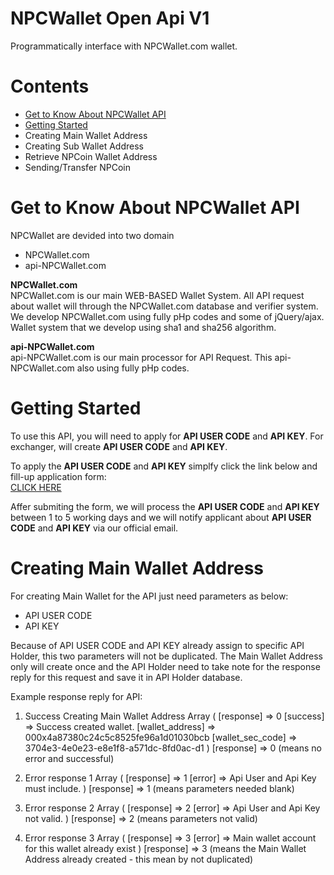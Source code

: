 # NPCWallet Open Api V1
Programmatically interface with NPCWallet.com wallet.

# Contents
* <a href="#get-to-know-about-npcwallet-api">Get to Know About NPCWallet API</a>
* <a href="#getting-started">Getting Started</a>
* Creating Main Wallet Address
* Creating Sub Wallet Address
* Retrieve NPCoin Wallet Address
* Sending/Transfer NPCoin

# Get to Know About NPCWallet API
NPCWallet are devided into two domain
* NPCWallet.com
* api-NPCWallet.com

<b>NPCWallet.com</b>
<br>
NPCWallet.com is our main WEB-BASED Wallet System. All API request about wallet will through the NPCWallet.com database and verifier system. We develop NPCWallet.com using fully pHp codes and some of jQuery/ajax. Wallet system that we develop using sha1 and sha256 algorithm.

<b>api-NPCWallet.com</b>
<br>
api-NPCWallet.com is our main processor for API Request. This api-NPCWallet.com also using fully pHp codes.


# Getting Started
To use this API, you will need to apply for <b>API USER CODE</b> and <b>API KEY</b>. For exchanger, will create <b>API USER CODE</b> and <b>API KEY</b>.

To apply the <b>API USER CODE</b> and <b>API KEY</b> simplfy click the link below and fill-up application form:
<br>
<a href="https://docs.google.com/forms/d/e/1FAIpQLSe-tiyf0ffiowj7UrDlch1CZCxOuAtfEBLECUhTogsVXxLHhA/viewform?c=0&w=1" target="_blank">CLICK HERE</a>

Affer submiting the form, we will process the <b>API USER CODE</b> and <b>API KEY</b> between 1 to 5 working days and we will notify applicant about <b>API USER CODE</b> and <b>API KEY</b> via our official email.
  
# Creating Main Wallet Address
For creating Main Wallet for the API just need parameters as below:
* API USER CODE
* API KEY

Because of API USER CODE and API KEY already assign to specific API Holder, this two parameters will not be duplicated.
The Main Wallet Address only will create once and the API Holder need to take note for the response reply for this request and save it in API Holder database.

Example response reply for API:
1. Success Creating Main Wallet Address
Array
(
    [response] => 0
    [success] => Success created wallet.
    [wallet_address] => 000x4a87380c24c5c8525fe96a1d01030bcb
    [wallet_sec_code] => 3704e3-4e0e23-e8e1f8-a571dc-8fd0ac-d1
)
[response] => 0 (means no error and successful)

2. Error response 1
Array
(
    [response] => 1
    [error] => Api User and Api Key must include.
)
[response] => 1 (means parameters needed blank)

3. Error response 2
Array
(
    [response] => 2
    [error] => Api User and Api Key not valid.
)
[response] => 2 (means parameters not valid)

4. Error response 3
Array
(
    [response] => 3
    [error] => Main wallet account for this wallet already exist
)
[response] => 3 (means the Main Wallet Address already created - this mean by not duplicated)
